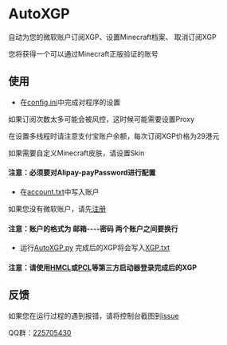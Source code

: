 # AutoXGP
自动为您的微软账户订阅XGP、设置Minecraft档案、 取消订阅XGP

您将获得一个可以通过Minecraft正版验证的账号

## 使用
* 在[config.ini](https://github.com/AneryCoft/AutoXGP/blob/main/config.ini)中完成对程序的设置

如果订阅次数太多可能会被风控，这时候可能需要设置Proxy

在设置多线程时请注意支付宝账户余额，每次订阅XGP价格为29港元

如果需要自定义Minecraft皮肤，请设置Skin

#### 注意：必须要对Alipay-payPassword进行配置

* 在[account.txt](https://github.com/AneryCoft/AutoXGP/blob/main/account.txt)中写入账户


如果您没有微软账户，请先[注册](https://signup.live.com/signup)

#### 注意：账户的格式为 邮箱----密码 两个账户之间要换行

* 运行[AutoXGP.py](https://github.com/AneryCoft/AutoXGP/blob/main/AutoXGP.py)
完成后的XGP将会写入[XGP.txt](https://github.com/AneryCoft/AutoXGP/blob/main/XGP.txt)

#### 注意：请使用[HMCL](https://github.com/HMCL-dev/HMCL)或[PCL](https://github.com/Hex-Dragon/PCL2)等第三方启动器登录完成后的XGP

## 反馈
如果您在运行过程的遇到报错，请将控制台截图到[issue](https://github.com/AneryCoft/AutoXGP/issue)

QQ群：[225705430](http://qm.qq.com/cgi-bin/qm/qr?_wv=1027&k=HvEcIqMdYh5VScESIiN_vVjv7wO1n6zD&authKey=VikOm9rA7rMpGDNaNfH6%2BVP2SJRwTgLvmOYViAa2l6z%2FlLUE%2F10L%2FO8iXO5XFvMb&noverify=0&group_code=225705430)
